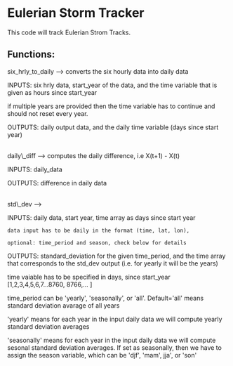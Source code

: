 # Eulerian Storm Tracker

This code will track Eulerian Strom Tracks. 

## Functions:

six\_hrly\_to\_daily --> converts the six hourly data into daily data

INPUTS: six hrly data, start\_year of the data, and the time variable that is given as hours since start\_year

if multiple years are provided then the time variable has to continue and should not reset every year. 

OUTPUTS: daily output data, and the daily time variable (days since start year)

<br>
daily\_diff --> computes the daily difference, i.e X(t+1) - X(t)

INPUTS: daily\_data

OUTPUTS: difference in daily data

<br> 
std\_dev --> 

  INPUTS: daily data, start year, time array as days since start year

    data input has to be daily in the format (time, lat, lon),

    optional: time_period and season, check below for details

  OUTPUTS: standard\_deviation for the given time\_period, and the time array that corresponds to the std\_dev output (i.e. for yearly it will be the years)
  
  time vaiable has to be specified in days, since start\_year [1,2,3,4,5,6,7...8760, 8766,... ]

  time\_period can be 'yearly', 'seasonally', or 'all'. Default='all' means standard deviation avarage of all years

  'yearly' means for each year in the input daily data we will compute yearly standard deviation averages

  'seasonally' means for each year in the input daily data we will compute sesonal standard deviation averages. If set as seasonally, then we have to assign the season variable, which can be 'djf', 'mam', jja', or 'son'


